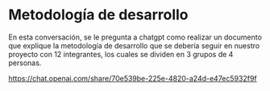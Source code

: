 # Metodología de desarrollo

En esta conversación, se le pregunta a chatgpt como realizar un documento que explique la metodología de desarrollo que se debería seguir en nuestro proyecto con 12 integrantes, los cuales se dividen en 3 grupos de 4 personas.

https://chat.openai.com/share/70e539be-225e-4820-a24d-e47ec5932f9f